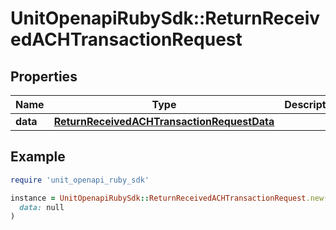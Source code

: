 # UnitOpenapiRubySdk::ReturnReceivedACHTransactionRequest

## Properties

| Name | Type | Description | Notes |
| ---- | ---- | ----------- | ----- |
| **data** | [**ReturnReceivedACHTransactionRequestData**](ReturnReceivedACHTransactionRequestData.md) |  |  |

## Example

```ruby
require 'unit_openapi_ruby_sdk'

instance = UnitOpenapiRubySdk::ReturnReceivedACHTransactionRequest.new(
  data: null
)
```

